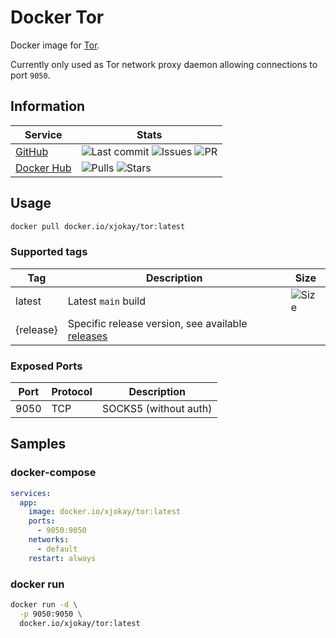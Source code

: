 # Docker Tor

Docker image for [Tor](https://www.torproject.org).

Currently only used as Tor network proxy daemon allowing connections to port `9050`.

## Information

| Service                                           | Stats |
|---------------------------------------------------|-------|
| [GitHub](https://github.com/x-jokay/docker-tor)   | ![Last commit](https://img.shields.io/github/last-commit/x-jokay/docker-tor.svg?style=flat-square) ![Issues](https://img.shields.io/github/issues-raw/x-jokay/docker-tor.svg?style=flat-square) ![PR](https://img.shields.io/github/issues-pr-raw/x-jokay/docker-tor.svg?style=flat-square) |
| [Docker Hub](https://hub.docker.com/r/xjokay/tor) | ![Pulls](https://img.shields.io/docker/pulls/xjokay/tor.svg?style=flat-square) ![Stars](https://img.shields.io/docker/stars/xjokay/tor.svg?style=flat-square) |

## Usage

```sh
docker pull docker.io/xjokay/tor:latest
```

### Supported tags

| Tag       | Description         | Size |
|-----------|---------------------|------|
| latest    | Latest `main` build | ![Size](https://shields.beevelop.com/docker/image/image-size/xjokay/tor/latest.svg?style=flat-square) |
| {release} | Specific release version, see available [releases](https://github.com/x-jokay/docker-tor/releases) | |

### Exposed Ports

| Port | Protocol | Description           |
|------|----------|-----------------------|
| 9050 | TCP      | SOCKS5 (without auth) |

## Samples

### docker-compose

```yaml
services:
  app:
    image: docker.io/xjokay/tor:latest
    ports:
      - 9050:9050
    networks:
      - default
    restart: always
```

### docker run

```sh
docker run -d \
  -p 9050:9050 \
  docker.io/xjokay/tor:latest
```
